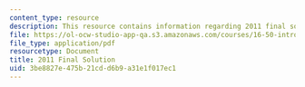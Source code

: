 ```yaml
---
content_type: resource
description: This resource contains information regarding 2011 final solution.
file: https://ol-ocw-studio-app-qa.s3.amazonaws.com/courses/16-50-introduction-to-propulsion-systems-spring-2012/3be8827e475b21cdd6b9a31e1f017ec1_MIT16_50S12_final_sol.pdf
file_type: application/pdf
resourcetype: Document
title: 2011 Final Solution
uid: 3be8827e-475b-21cd-d6b9-a31e1f017ec1
---
```

